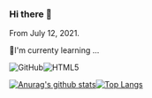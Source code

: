 ### Hi there 👋 

From July 12, 2021.

🌱I'm currenty learning ...

<img alt="GitHub" src ="https://img.shields.io/badge/GitHub-181717.svg?&style=for-the-badge&logo=GitHub&logoColor=White"/><img alt="HTML5" src ="https://img.shields.io/badge/HTML5-E34F26.svg?&style=for-the-badge&logo=GitHub&logoColor=White"/>
<!---
Here are some ideas to get you started:

- 🔭 I’m currently working on ...
- 🌱 I’m currently learning ...
- 👯 I’m looking to collaborate on ...
- 🤔 I’m looking for help with ...
- 💬 Ask me about ...
- 📫 How to reach me: ...
- 😄 Pronouns: ...
- ⚡ Fun fact: ...
--->
[![Anurag's github stats](https://github-readme-stats.vercel.app/api?username=bigwon9999)](https://github.com/anuraghazra/github-readme-stats)[![Top Langs](https://github-readme-stats.vercel.app/api/top-langs/?username=bigwon9999&layout=compact)](https://github.com/anuraghazra/github-readme-stats)
